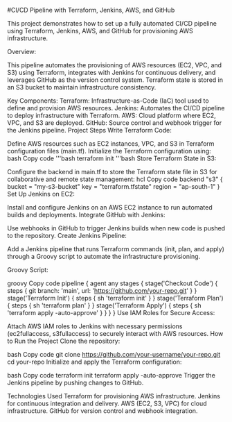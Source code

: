 

#CI/CD Pipeline with Terraform, Jenkins, AWS, and GitHub

This project demonstrates how to set up a fully automated CI/CD pipeline using Terraform, Jenkins, AWS, and GitHub for provisioning AWS infrastructure.

Overview:

This pipeline automates the provisioning of AWS resources (EC2, VPC, and S3) using Terraform, integrates with Jenkins for continuous delivery, and leverages GitHub as the version control system. Terraform state is stored in an S3 bucket to maintain infrastructure consistency.

Key Components:
Terraform: Infrastructure-as-Code (IaC) tool used to define and provision AWS resources.
Jenkins: Automates the CI/CD pipeline to deploy infrastructure with Terraform.
AWS: Cloud platform where EC2, VPC, and S3 are deployed.
GitHub: Source control and webhook trigger for the Jenkins pipeline.
Project Steps
Write Terraform Code:

Define AWS resources such as EC2 instances, VPC, and S3 in Terraform configuration files (main.tf).
Initialize the Terraform configuration using:
bash
Copy code
'''bash
terraform init
'''bash
Store Terraform State in S3:

Configure the backend in main.tf to store the Terraform state file in S3 for collaborative and remote state management:
hcl
Copy code
backend "s3" {
  bucket = "my-s3-bucket"
  key    = "terraform.tfstate"
  region = "ap-south-1"
}
Set Up Jenkins on EC2:

Install and configure Jenkins on an AWS EC2 instance to run automated builds and deployments.
Integrate GitHub with Jenkins:

Use webhooks in GitHub to trigger Jenkins builds when new code is pushed to the repository.
Create Jenkins Pipeline:

Add a Jenkins pipeline that runs Terraform commands (init, plan, and apply) through a Groovy script to automate the infrastructure provisioning.

Groovy Script:

groovy
Copy code
pipeline {
  agent any
  stages {
    stage('Checkout Code') {
      steps {
        git branch: 'main', url: 'https://github.com/your-repo.git'
      }
    }
    stage('Terraform Init') {
      steps {
        sh 'terraform init'
      }
    }
    stage('Terraform Plan') {
      steps {
        sh 'terraform plan'
      }
    }
    stage('Terraform Apply') {
      steps {
        sh 'terraform apply -auto-approve'
      }
    }
  }
}
Use IAM Roles for Secure Access:

Attach AWS IAM roles to Jenkins with necessary permissions (ec2fullaccess, s3fullaccess) to securely interact with AWS resources.
How to Run the Project
Clone the repository:

bash
Copy code
git clone https://github.com/your-username/your-repo.git
cd your-repo
Initialize and apply the Terraform configuration:

bash
Copy code
terraform init
terraform apply -auto-approve
Trigger the Jenkins pipeline by pushing changes to GitHub.

Technologies Used
Terraform for provisioning AWS infrastructure.
Jenkins for continuous integration and delivery.
AWS (EC2, S3, VPC) for cloud infrastructure.
GitHub for version control and webhook integration.
